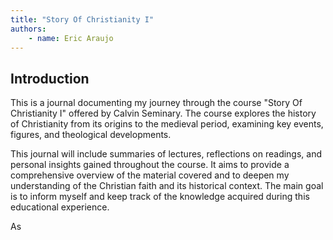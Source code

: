```yaml
---
title: "Story Of Christianity I"
authors:
    - name: Eric Araujo
---
```


## Introduction

This is a journal documenting my journey through the course "Story Of Christianity I" offered by Calvin Seminary. The course explores the history of Christianity from its origins to the medieval period, examining key events, figures, and theological developments.

This journal will include summaries of lectures, reflections on readings, and personal insights gained throughout the course. It aims to provide a comprehensive overview of the material covered and to deepen my understanding of the Christian faith and its historical context. The main goal is to inform myself and keep track of the knowledge acquired during this educational experience.

As 